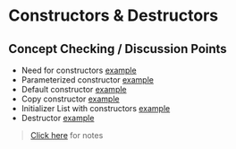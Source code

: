 # Constructors & Destructors

## Concept Checking / Discussion Points
* Need for constructors [example](noctor.cxx)
* Parameterized constructor [example](paramdemo.cxx)
* Default constructor [example](default.cxx)
* Copy constructor [example](copyctor.cxx)
* Initializer List with constructors [example](initlitdemo.cxx)
* Destructor  [example](destrdemo.cxx)

> [Click here](Notes.md) for notes
